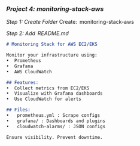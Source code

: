### *Project 4: monitoring-stack-aws*

*Step 1: Create Folder*
Create: ⁠ monitoring-stack-aws ⁠

*Step 2: Add ⁠ README.md ⁠*
```markdown
# Monitoring Stack for AWS EC2/EKS

Monitor your infrastructure using:
•⁠  ⁠Prometheus
•⁠  ⁠Grafana
•⁠  ⁠AWS CloudWatch

## Features:
•⁠  ⁠Collect metrics from EC2/EKS
•⁠  ⁠Visualize with Grafana dashboards
•⁠  ⁠Use CloudWatch for alerts

## Files:
•⁠  ⁠⁠ prometheus.yml ⁠: Scrape configs
•⁠  ⁠⁠ grafana/ ⁠: Dashboards and plugins
•⁠  ⁠⁠ cloudwatch-alarms/ ⁠: JSON configs

Ensure visibility. Prevent downtime.
